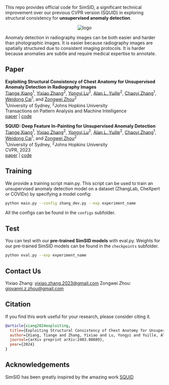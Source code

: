 This repo provides official code for SimSID, a significant technical improvement over our previous CVPR version (SQUID) in exploring structural consistency for **unsupervised anomaly detection**.

<div align="center">
 
![logo](document/fig_introductory.png)  
</div>

Anomaly detection in radiography images can be both easier and harder than photographic images. It is easier because radiography images are spatially structured due to consistent imaging protocols. It is harder because anomalies are subtle and require medical expertise to annotate.

## Paper

<b>Exploiting Structural Consistency of Chest Anatomy for Unsupervised Anomaly Detection in Radiography Images</b> <br/>
[Tiange Xiang](https://tiangexiang.github.io/)<sup>1</sup>, [Yixiao Zhang](https://0-scholar-google-com.brum.beds.ac.uk/citations?user=lU3wroMAAAAJ&hl=fi)<sup>2</sup>, [Yongyi Lu](https://scholar.google.com/citations?user=rIJ99V4AAAAJ&hl=en&oi=ao)<sup>2</sup>, [Alan L. Yuille](https://www.cs.jhu.edu/~ayuille/)<sup>2</sup>, [Chaoyi Zhang](https://chaoyivision.github.io/)<sup>1</sup>, [Weidong Cai](https://weidong-tom-cai.github.io/)<sup>1</sup>, and [Zongwei Zhou](https://www.zongweiz.com)<sup>2</sup> <br/>
<sup>1</sup>University of Sydney,  <sup>2</sup>Johns Hopkins University <br/>
Transactions on Pattern Analysis and Machine Intelligence <br/>
[paper](https://www.cs.jhu.edu/~alanlab/Pubs24/xiang2024exploiting.pdf) | [code](https://github.com/MrGiovanni/SimSID)

**SQUID: Deep Feature In-Painting for Unsupervised Anomaly Detection** <br/>
[Tiange Xiang](https://tiangexiang.github.io/)<sup>1</sup>, [Yixiao Zhang](https://0-scholar-google-com.brum.beds.ac.uk/citations?user=lU3wroMAAAAJ&hl=fi)<sup>2</sup>, [Yongyi Lu](https://scholar.google.com/citations?user=rIJ99V4AAAAJ&hl=en&oi=ao)<sup>2</sup>, [Alan L. Yuille](https://www.cs.jhu.edu/~ayuille/)<sup>2</sup>, [Chaoyi Zhang](https://chaoyivision.github.io/)<sup>1</sup>, [Weidong Cai](https://weidong-tom-cai.github.io/)<sup>1</sup>, and [Zongwei Zhou](https://www.zongweiz.com)<sup>2</sup> <br/>
<sup>1</sup>University of Sydney,  <sup>2</sup>Johns Hopkins University <br/>
CVPR, 2023 <br/>
[paper](https://arxiv.org/pdf/2111.13495.pdf) | [code](https://github.com/tiangexiang/SQUID)

## Training

We provide a training script main.py. This script can be used to train an unsupervised anomaly detection model on a dataset (ZhangLab, CheXpert or COVIDx) by specifying a model config:

```bash
python main.py --config zhang_dev.py --exp experiment_name
```
All the configs can be found in the `configs` subfolder.

## Test

You can test with our **pre-trained SimSID models** with eval.py. Weights for our pre-trained SimSID models can be found in the `checkpoints` subfolder.

```bash
python eval.py --exp experiment_name
```

## Contact Us
Yixiao Zhang: [yixiao.zhang.2023@gmail.com](mailto:yixiao.zhang.2023@gmail.com)
Zongwei Zhou: [giovanni.z.zhou@gmail.com](mailto:giovanni.z.zhou@gmail.com)

## Citation
If you find this work useful for your research, please consider citing it.
```bibtex
@article{xiang2024exploiting,
  title={Exploiting Structural Consistency of Chest Anatomy for Unsupervised Anomaly Detection in Radiography Images},
  author={Xiang, Tiange and Zhang, Yixiao and Lu, Yongyi and Yuille, Alan and Zhang, Chaoyi and Cai, Weidong and Zhou, Zongwei},
  journal={arXiv preprint arXiv:2403.08689},
  year={2024}
}
```

## Acknowledgements
SimSID has been greatly inspired by the amazing work [SQUID](https://github.com/tiangexiang/SQUID)
